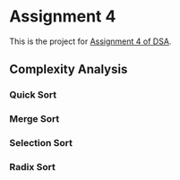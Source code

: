 # Assignment 4

This is the project for [Assignment 4 of DSA](https://olindsa2024.github.io/assignments/assignment_04).

## Complexity Analysis

### Quick Sort

### Merge Sort

### Selection Sort

### Radix Sort
